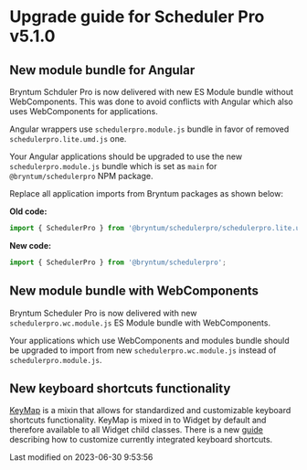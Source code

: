 # Upgrade guide for Scheduler Pro v5.1.0

## New module bundle for Angular

Bryntum Schduler Pro is now delivered with new ES Module bundle without WebComponents. This was done to avoid conflicts
with Angular which also uses WebComponents for applications.

Angular wrappers use `schedulerpro.module.js` bundle in favor of removed `schedulerpro.lite.umd.js` one.

Your Angular applications should be upgraded to use the new `schedulerpro.module.js` bundle which is set as `main` for
`@bryntum/schedulerpro` NPM package.

Replace all application imports from Bryntum packages as shown below:

**Old code:**

```javascript
import { SchedulerPro } from '@bryntum/schedulerpro/schedulerpro.lite.umd.js';
```

**New code:**

```javascript
import { SchedulerPro } from '@bryntum/schedulerpro';
```

## New module bundle with WebComponents

Bryntum Scheduler Pro is now delivered with new `schedulerpro.wc.module.js` ES Module bundle with WebComponents.

Your applications which use WebComponents and modules bundle should be upgraded to import from new
`schedulerpro.wc.module.js` instead of `schedulerpro.module.js`.

## New keyboard shortcuts functionality

[KeyMap](#Core/widget/mixin/KeyMap) is a mixin that allows for standardized and customizable keyboard shortcuts
functionality. KeyMap is mixed in to Widget by default and therefore available to all Widget child classes. There is a
new [guide](#Grid/guides/customization/keymap.md) describing how to customize currently integrated keyboard shortcuts.


<p class="last-modified">Last modified on 2023-06-30 9:53:56</p>